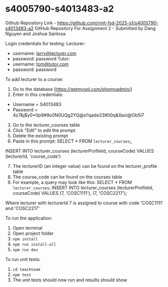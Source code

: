# s4005790-s4013483-a2
Github Repository Link - https://github.com/rmit-fsd-2025-s1/s4005790-s4013483-a2
GitHub Repository For Assignment 2 - Submitted by Dang Nguyen and Joshua Santosa

Login credentials for testing:
Lecturer:
- username: larry@lecturer.com
- password: password
Tutor:
- username: tom@tutor.com
- password: password

To add lecturer to a course:
1. Go to the database (https://getmysql.com/phpmyadmin/)
2. Enter in this credentials:
- Username = S4013483
- Password = 4z7&j$y0*0p9#9o0N0UQg2YQ@s!!qade33lKt0q&Xaoi@Ob5l7
3. Go to the lecturer_courses table
4. Click "Edit" to edit the prompt.
5. Delete the existing prompt
6. Paste in this prompt:
SELECT * FROM `lecturer_courses`;,

INSERT INTO lecturer_courses (lecturerProfileId, courseCode)
VALUES (lecturerId, 'course_code')

7. The lecturerID (an integer value) can be found on the lecturer_profile table
8. The course_code can be found on the courses table
9. For example, a query may look like this:
SELECT * FROM `lecturer_courses`;
INSERT INTO lecturer_courses (lecturerProfileId, courseCode)
VALUES (7, 'COSC1111'), (7, 'COSC2217');

Where lecturer with lecturerId 7 is assigned to course with code 'COSC1111' and 'COSC2217'



To run the application:
1. Open terminal
2. Open project folder
3. `npm install`
4. `npm run install-all`
5. `npm run dev`

To run unit tests:
1. `cd teachteam`
2. `npm test`
3. The unit tests should now run and results should show
